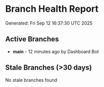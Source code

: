 # Branch Health Report
Generated: Fri Sep 12 16:37:30 UTC 2025

## Active Branches
- **main** - 12 minutes ago by Dashboard Bot

## Stale Branches (>30 days)
No stale branches found
